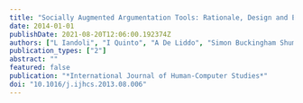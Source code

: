 ```yaml
---
title: "Socially Augmented Argumentation Tools: Rationale, Design and Evaluation of a Debate Dashboard"
date: 2014-01-01
publishDate: 2021-08-20T12:06:00.192374Z
authors: ["L Iandoli", "I Quinto", "A De Liddo", "Simon Buckingham Shum"]
publication_types: ["2"]
abstract: ""
featured: false
publication: "*International Journal of Human-Computer Studies*"
doi: "10.1016/j.ijhcs.2013.08.006"
---
```



